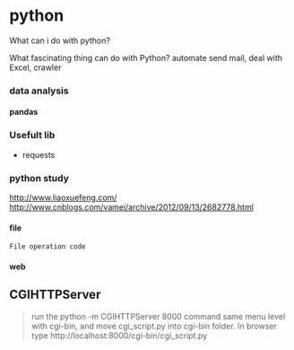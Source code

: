 # python

What can i do with python?

What fascinating thing can do with Python?
automate send mail, deal with Excel, crawler


### data analysis
#### pandas

### Usefult lib
- requests


### python study 
http://www.liaoxuefeng.com/
http://www.cnblogs.com/vamei/archive/2012/09/13/2682778.html


#### file
	File operation code 
	
	
#### web
CGIHTTPServer
--------
>run the python -m CGIHTTPServer 8000 command same menu level with cgi-bin,
and move cgi_script.py into cgi-bin folder.
In browser type http://localhost:8000/cgi-bin/cgi_script.py

